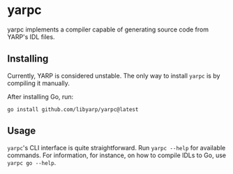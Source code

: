 # yarpc

yarpc implements a compiler capable of generating source code from  YARP's IDL 
files.

## Installing

Currently, YARP is considered unstable. The only way to install `yarpc` is by
compiling it manually.

After installing Go, run:

```
go install github.com/libyarp/yarpc@latest
```

## Usage

`yarpc`'s CLI interface is quite straightforward. Run `yarpc --help` for
available commands.
For information, for instance, on how to compile IDLs to Go, use `yarpc go --help`.
